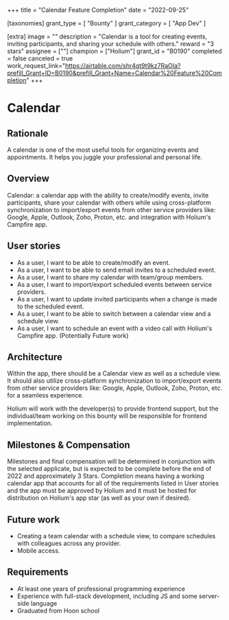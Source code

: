 +++
title = "Calendar Feature Completion"
date = "2022-09-25"

[taxonomies]
grant_type = [ "Bounty" ]
grant_category = [ "App Dev" ]

[extra]
image = ""
description = "Calendar is a tool for creating events, inviting participants, and sharing your schedule with others."
reward = "3 stars"
assignee = [""]
champion = ["Holium"]
grant_id = "B0190"
completed = false
canceled = true
work_request_link="https://airtable.com/shr4qt9t9kz7RaOIa?prefill_Grant+ID=B0190&prefill_Grant+Name=Calendar%20Feature%20Completion"
+++

# Calendar

## Rationale
A calendar is one of the most useful tools for organizing events and appointments. It helps you juggle your professional and personal life. 

## Overview
Calendar: a calendar app with the ability to create/modify events, invite participants, share your calendar with others while using cross-platform synchronization to import/export events from other service providers like: Google, Apple, Outlook, Zoho, Proton, etc. and integration with Holium's Campfire app.  

## User stories
- As a user, I want to be able to create/modify an event.
- As a user, I want to be able to send email invites to a scheduled event. 
- As a user, I want to share my calendar with team/group members.
- As a user, I want to import/export scheduled events between service providers.
- As a user, I want to update invited participants when a change is made to the scheduled event.
- As a user, I want to be able to switch between a calendar view and a schedule view.
- As a user, I want to schedule an event with a video call with Holium's Campfire app. (Potentially Future work)

## Architecture
Within the app, there should be a Calendar view as well as a schedule view. It should also utilize cross-platform synchronization to import/export events from other service providers like: Google, Apple, Outlook, Zoho, Proton, etc. for a seamless experience. 

Holium will work with the developer(s) to provide frontend support, but the individual/team working on this bounty will be responsible for frontend implementation.

## Milestones & Compensation
Milestones and final compensation will be determined in conjunction with the selected applicate, but is expected to be complete before the end of 2022 and approximately 3 Stars. Completion means having a working calendar app that accounts for all of the requirements listed in User stories and the app must be approved by Holium and it must be hosted for distribution on Holium's app star (as well as your own if desired).

## Future work
- Creating a team calendar with a schedule view, to compare schedules with colleagues across any provider.
- Mobile access.

## Requirements
- At least one years of professional programming experience
- Experience with full-stack development, including JS and some server-side language
- Graduated from Hoon school
